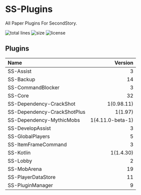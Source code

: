 # SS-Plugins
All Paper Plugins For SecondStory.

![total lines](https://img.shields.io/tokei/lines/github/SecondStoryServer/SS-Plugins) ![size](https://img.shields.io/github/repo-size/SecondStoryServer/SS-Plugins?label=size) ![license](https://img.shields.io/github/license/SecondStoryServer/SS-Plugins)

## Plugins

<!-- Generate Versions -->
| Name | Version |
|:-----|--------:|
| SS-Assist | 3 |
| SS-Backup | 14 |
| SS-CommandBlocker | 3 |
| SS-Core | 32 |
| SS-Dependency-CrackShot | 1(0.98.11) |
| SS-Dependency-CrackShotPlus | 1(1.97) |
| SS-Dependency-MythicMobs | 1(4.11.0-beta-1) |
| SS-DevelopAssist | 3 |
| SS-GlobalPlayers | 5 |
| SS-ItemFrameCommand | 3 |
| SS-Kotlin | 1(1.4.30) |
| SS-Lobby | 2 |
| SS-MobArena | 19 |
| SS-PlayerDataStore | 11 |
| SS-PluginManager | 9 |
<!-- Generate Versions -->
